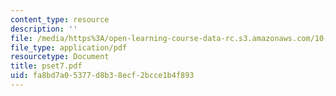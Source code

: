 ```yaml
---
content_type: resource
description: ''
file: /media/https%3A/open-learning-course-data-rc.s3.amazonaws.com/10-302-transport-processes-fall-2004/fa8bd7a05377d8b38ecf2bcce1b4f893_pset7.pdf
file_type: application/pdf
resourcetype: Document
title: pset7.pdf
uid: fa8bd7a0-5377-d8b3-8ecf-2bcce1b4f893
---
```

